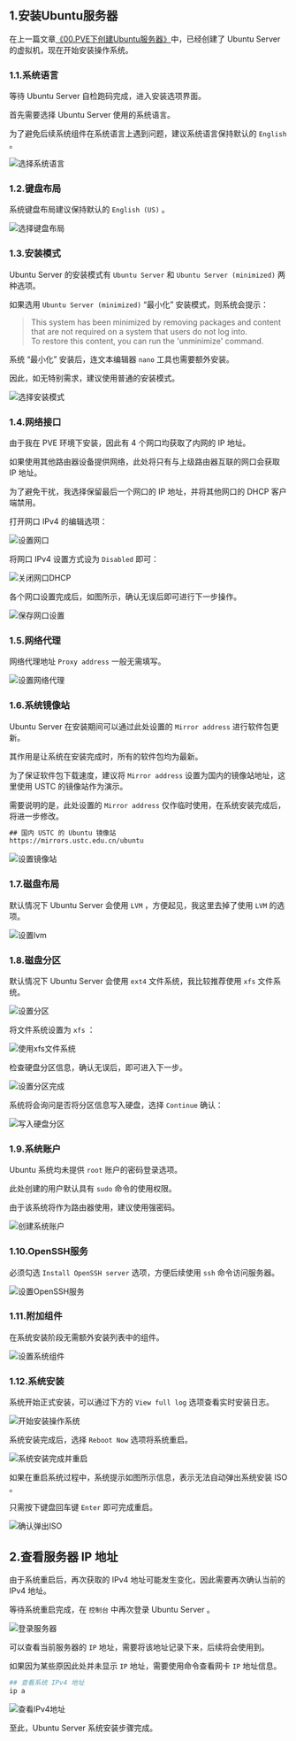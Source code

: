 ## 1.安装Ubuntu服务器

在上一篇文章[《00.PVE下创建Ubuntu服务器》](./00.PVE下创建Ubuntu服务器.md)中，已经创建了 Ubuntu Server 的虚拟机，现在开始安装操作系统。

### 1.1.系统语言

等待 Ubuntu Server 自检跑码完成，进入安装选项界面。  

首先需要选择 Ubuntu Server 使用的系统语言。  

为了避免后续系统组件在系统语言上遇到问题，建议系统语言保持默认的 `English` 。

![选择系统语言](img/p01/u_choose_language.png)

### 1.2.键盘布局

系统键盘布局建议保持默认的 `English (US)` 。  

![选择键盘布局](img/p01/u_choose_keyboard.png)

### 1.3.安装模式

Ubuntu Server 的安装模式有 `Ubuntu Server` 和 `Ubuntu Server (minimized)` 两种选项。  

如果选用 `Ubuntu Server (minimized)` “最小化” 安装模式，则系统会提示：

> This system has been minimized by removing packages and content that are not required on a system that users do not log into.  
> To restore this content, you can run the 'unminimize' command.  

系统 “最小化” 安装后，连文本编辑器 `nano` 工具也需要额外安装。  

因此，如无特别需求，建议使用普通的安装模式。 

![选择安装模式](img/p01/u_choose_system_mode.png) 

### 1.4.网络接口

由于我在 PVE 环境下安装，因此有 4 个网口均获取了内网的 IP 地址。  

如果使用其他路由器设备提供网络，此处将只有与上级路由器互联的网口会获取 IP 地址。  

为了避免干扰，我选择保留最后一个网口的 IP 地址，并将其他网口的 DHCP 客户端禁用。  

打开网口 IPv4 的编辑选项：  

![设置网口](img/p01/u_setup_network_interfaces.png)

将网口 IPv4 设置方式设为 `Disabled` 即可：  

![关闭网口DHCP](img/p01/u_network_interface_disable.png)

各个网口设置完成后，如图所示，确认无误后即可进行下一步操作。

![保存网口设置](img/p01/u_setup_network_interface_done.png)

### 1.5.网络代理

网络代理地址 `Proxy address` 一般无需填写。

![设置网络代理](img/p01/u_setup_proxy.png)  

### 1.6.系统镜像站

Ubuntu Server 在安装期间可以通过此处设置的 `Mirror address` 进行软件包更新。  

其作用是让系统在安装完成时，所有的软件包均为最新。  

为了保证软件包下载速度，建议将 `Mirror address` 设置为国内的镜像站地址，这里使用 USTC 的镜像站作为演示。  

需要说明的是，此处设置的 `Mirror address` 仅作临时使用，在系统安装完成后，将进一步修改。

```txt
## 国内 USTC 的 Ubuntu 镜像站
https://mirrors.ustc.edu.cn/ubuntu
```

![设置镜像站](img/p01/u_setup_mirror.png)

### 1.7.磁盘布局

默认情况下 Ubuntu Server 会使用 `LVM` ，方便起见，我这里去掉了使用 `LVM` 的选项。

![设置lvm](img/p01/u_setup_no_lvm.png)

### 1.8.磁盘分区

默认情况下 Ubuntu Server 会使用 `ext4` 文件系统，我比较推荐使用 `xfs` 文件系统。  

![设置分区](img/p01/u_setup_edit_filesystem.png)

将文件系统设置为 `xfs` ：

![使用xfs文件系统](img/p01/u_setup_xfs.png)

检查硬盘分区信息，确认无误后，即可进入下一步。

![设置分区完成](img/p01/u_setup_disk_done.png)

系统将会询问是否将分区信息写入硬盘，选择 `Continue` 确认：  

![写入硬盘分区](img/p01/u_setup_disk_confirm.png)

### 1.9.系统账户

Ubuntu 系统均未提供 `root` 账户的密码登录选项。  

此处创建的用户默认具有 `sudo` 命令的使用权限。  

由于该系统将作为路由器使用，建议使用强密码。

![创建系统账户](img/p01/u_setup_user.png)

### 1.10.OpenSSH服务

必须勾选 `Install OpenSSH server` 选项，方便后续使用 `ssh` 命令访问服务器。  

![设置OpenSSH服务](img/p01/u_setup_openssh.png)

### 1.11.附加组件

在系统安装阶段无需额外安装列表中的组件。

![设置系统组件](img/p01/u_setup_software.png)

### 1.12.系统安装

系统开始正式安装，可以通过下方的 `View full log` 选项查看实时安装日志。

![开始安装操作系统](img/p01/u_setup_installation_start.png)

系统安装完成后，选择 `Reboot Now` 选项将系统重启。

![系统安装完成并重启](img/p01/u_setup_reboot_system.png)

如果在重启系统过程中，系统提示如图所示信息，表示无法自动弹出系统安装 ISO 。  

只需按下键盘回车键 `Enter` 即可完成重启。  

![确认弹出ISO](img/p01/u_setup_unmount_iso.png)  

## 2.查看服务器 IP 地址

由于系统重启后，再次获取的 IPv4 地址可能发生变化，因此需要再次确认当前的 IPv4 地址。  

等待系统重启完成，在 `控制台` 中再次登录 Ubuntu Server 。  

![登录服务器](img/p01/u_login.png)

可以查看当前服务器的 `IP` 地址，需要将该地址记录下来，后续将会使用到。  

如果因为某些原因此处并未显示 `IP` 地址，需要使用命令查看网卡 `IP` 地址信息。  

```bash
## 查看系统 IPv4 地址
ip a
```

![查看IPv4地址](img/p01/u_check_ipv4.png)

至此，Ubuntu Server 系统安装步骤完成。